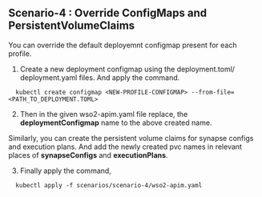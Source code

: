 ## Scenario-4 : Override ConfigMaps and PersistentVolumeClaims

You can override the default deployemnt configmap present for each profile.

1. Create a new deployment configmap using the deployment.toml/ deployment.yaml files. And apply the command.

```
  kubectl create configmap <NEW-PROFILE-CONFIGMAP> --from-file=<PATH_TO_DEPLOYMENT.TOML>
```

2. Then in the given wso2-apim.yaml file replace, the **deploymentConfigmap** name to the above created name.

Similarly, you can create the persistent volume claims for synapse configs and execution plans. 
And add the newly created pvc names in relevant places of **synapseConfigs** and **executionPlans**.

3. Finally apply the command,

```
  kubectl apply -f scenarios/scenario-4/wso2-apim.yaml
```

